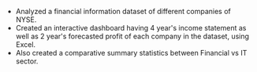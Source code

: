 - Analyzed a financial information dataset of different companies of NYSE.
- Created an interactive dashboard having 4 year's income statement as well as 2 year's forecasted profit of each company in the dataset, using Excel.
- Also created a comparative summary statistics between Financial vs IT sector.
